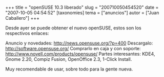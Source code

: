 +++
title = "openSUSE 10.3 liberado"
slug = "200710050454520"
date = "2007-10-05 04:54:52"
[taxonomies]
tema = ["anuncios"]
autor = ["Juan Caballero"]
+++

Desde ayer se puede obtener el nuevo openSUSE, estos son los respectivos
enlaces:

Anuncio y novedades:
<a href="http://news.opensuse.org/?p=400">http://news.opensuse.org/?p=400</a>
Descargalo:
<a href="http://software.opensuse.org/">http://software.opensuse.org/</a>
Comprarlo en caja y con soporte:
<a href="http://www.novell.com/products/opensuse/">http://www.novell.com/products/opensuse/</a>
Partes interesantes: KDE4, Gnome 2.20, Compiz Fusion, OpenOffice 2.3,
1-Click Install.

Muy recomendable de usar, sobre todo para la gente nueva.

